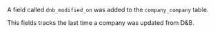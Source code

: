 A field called `dnb_modified_on` was added to the `company_company` table.

This fields tracks the last time a company was updated from D&B.
